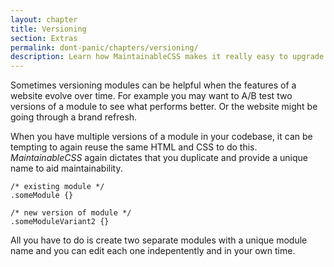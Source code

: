 ```yaml
---
layout: chapter
title: Versioning
section: Extras
permalink: dont-panic/chapters/versioning/
description: Learn how MaintainableCSS makes it really easy to upgrade and AB test modules for rapidly evolving websites.
---
```


Sometimes versioning modules can be helpful when the features of a website evolve over time. For example you may want to A/B test two versions of a module to see what performs better. Or the website might be going through a brand refresh.

When you have multiple versions of a module in your codebase, it can be tempting to again reuse the same HTML and CSS to do this. *MaintainableCSS* again dictates that you duplicate and provide a unique name to aid maintainability.

	/* existing module */
	.someModule {}

	/* new version of module */
	.someModuleVariant2 {}

All you have to do is create two separate modules with a unique module name and you can edit each one indepentently and in your own time.